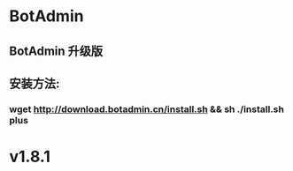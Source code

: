 # BotAdmin
## BotAdmin 升级版
## 安装方法:
### wget http://download.botadmin.cn/install.sh && sh ./install.sh plus
# v1.8.1
